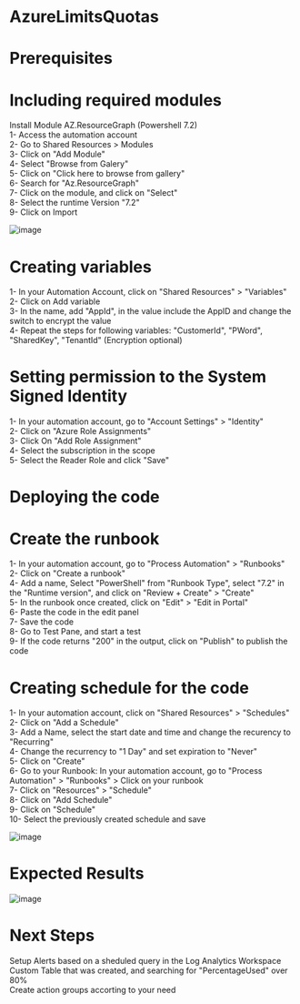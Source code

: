 # AzureLimitsQuotas

# Prerequisites

# Including required modules
Install Module AZ.ResourceGraph (Powershell 7.2)<br />
1- Access the automation account <br />
2- Go to Shared Resources > Modules<br />
3- Click on "Add Module"<br />
4- Select "Browse from Galery"<br />
5- Click on "Click here to browse from gallery"<br />
6- Search for "Az.ResourceGraph"<br />
7- Click on the module, and click on "Select"<br />
8- Select the runtime Version "7.2"<br />
9- Click on Import<br />

![image](https://github.com/gplima89/AzureLimitsQuotas/assets/108761690/1616ba61-a687-439e-822e-5ed22ed0ce72)

# Creating variables
1- In your Automation Account, click on "Shared Resources" > "Variables"<br />
2- Click on Add variable<br />
3- In the name, add "AppId", in the value include the AppID and change the switch to encrypt the value<br />
4- Repeat the steps for following variables: "CustomerId", "PWord", "SharedKey", "TenantId" (Encryption optional)<br />

# Setting permission to the System Signed Identity
1- In your automation account, go to "Account Settings" > "Identity"<br />
2- Click on "Azure Role Assignments"<br />
3- Click On "Add Role Assignment"<br />
4- Select the subscription in the scope<br />
5- Select the Reader Role and click "Save"<br />

# Deploying the code

# Create the runbook
1- In your automation account, go to "Process Automation" > "Runbooks"<br />
2- Click on "Create a runbook"<br />
4- Add a name, Select "PowerShell" from "Runbook Type", select "7.2" in the "Runtime version", and click on "Review + Create" > "Create"<br />
5- In the runbook once created, click on "Edit" > "Edit in Portal"<br />
6- Paste the code in the edit panel<br />
7- Save the code<br />
8- Go to Test Pane, and start a test<br />
9- If the code returns "200" in the output, click on "Publish" to publish the code<br />

# Creating schedule for the code
1- In your automation account, click on "Shared Resources" > "Schedules"<br />
2- Click on "Add a Schedule"<br />
3- Add a Name, select the start date and time and change the recurency to "Recurring"<br />
4- Change the recurrency to "1 Day" and set expiration to "Never"<br />
5- Click on "Create"<br />
6- Go to your Runbook: In your automation account, go to "Process Automation" > "Runbooks" > Click on your runbook<br />
7- Click on "Resources" > "Schedule"<br />
8- Click on "Add Schedule"<br />
9- Click on "Schedule"<br />
10- Select the previously created schedule and save<br />

![image](https://github.com/gplima89/AzureLimitsQuotas/assets/108761690/6e01f347-3ca8-48d7-b0d1-5b6b7fd64ed8)

# Expected Results
![image](https://github.com/gplima89/AzureLimitsQuotas/assets/108761690/020e562d-3cf3-4b3a-bf33-6673340d2ad2)

# Next Steps
Setup Alerts based on a sheduled query in the Log Analytics Workspace Custom Table that was created, and searching for "PercentageUsed" over 80%<br />
Create action groups accorting to your need
